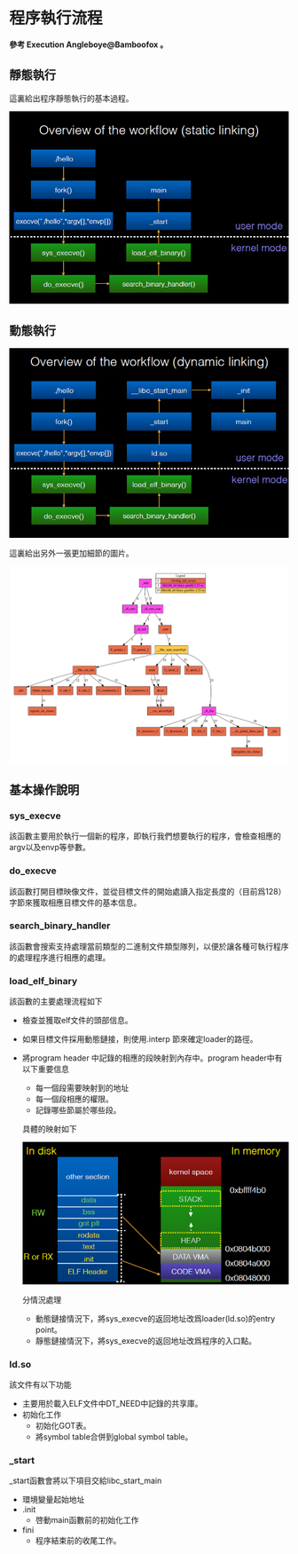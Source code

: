 # 程序執行流程

**參考 Execution Angleboye@Bamboofox 。**

## 靜態執行

這裏給出程序靜態執行的基本過程。

![](./figure/run_static_linking.png)

## 動態執行

![](./figure/run_dynamic_linking.png)



這裏給出另外一張更加細節的圖片。

![image-20181201152204864](figure/program-running-overview.png)

## 基本操作說明

### sys_execve

該函數主要用於執行一個新的程序，即執行我們想要執行的程序，會檢查相應的argv以及envp等參數。

### do_execve

該函數打開目標映像文件，並從目標文件的開始處讀入指定長度的（目前爲128）字節來獲取相應目標文件的基本信息。

### search_binary_handler

該函數會搜索支持處理當前類型的二進制文件類型隊列，以便於讓各種可執行程序的處理程序進行相應的處理。

### load_elf_binary

該函數的主要處理流程如下

- 檢查並獲取elf文件的頭部信息。

- 如果目標文件採用動態鏈接，則使用.interp 節來確定loader的路徑。

- 將program header 中記錄的相應的段映射到內存中。program header中有以下重要信息

  - 每一個段需要映射到的地址
  - 每一個段相應的權限。
  - 記錄哪些節屬於哪些段。

  具體的映射如下

  ![](./figure/memory_mapping.png)

  分情況處理

  - 動態鏈接情況下，將sys_execve的返回地址改爲loader(ld.so)的entry point。
  - 靜態鏈接情況下，將sys_execve的返回地址改爲程序的入口點。

### ld.so

該文件有以下功能

- 主要用於載入ELF文件中DT_NEED中記錄的共享庫。
- 初始化工作
  - 初始化GOT表。
  - 將symbol table合併到global symbol table。

### _start

_start函數會將以下項目交給libc_start_main

- 環境變量起始地址
- .init
  - 啓動main函數前的初始化工作
- fini
  - 程序結束前的收尾工作。
